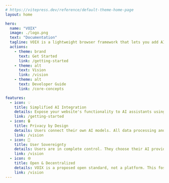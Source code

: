 ```yaml
---
# https://vitepress.dev/reference/default-theme-home-page
layout: home

hero:
  name: "VOIX"
  image: ./logo.png
  text: "Documentation"
  tagline: VOIX is a lightweight browser framework that lets you add AI assistants to any website using just HTML. You define tools with <code>&lt;tool&gt;</code> tags and provide state with <code>&lt;context&gt;</code>, and the VOIX Chrome extension turns these into structured API calls the assistant can use—without touching your layout, styles, or data privacy.
  actions:
    - theme: brand
      text: Get Started
      link: /getting-started
    - theme: alt
      text: Vision
      link: /vision
    - theme: alt
      text: Developer Guide
      link: /core-concepts

features:
  - icon: 💡
    title: Simplified AI Integration
    details: Expose your website's functionality to AI assistants using simple HTML tags. No backend changes, no complex SDKs, and no API maintenance.
    link: /getting-started
  - icon: 🔒
    title: Privacy by Design
    details: Users connect their own AI models. All data processing and conversation history stay private within the user's browser, never touching the website's servers.
    link: /vision
  - icon: 👑
    title: User Sovereignty
    details: Users are in complete control. They choose their AI provider (OpenAI, Anthropic, local models), their interface, and how they interact with your site.
    link: /vision
  - icon: 🌐
    title: Open & Decentralized
    details: VOIX is a proposed open standard, not a platform. This fosters a competitive ecosystem of user agents and prevents vendor lock-in for developers and users.
    link: /vision
---
```


<!--@include: @/voix_context.md -->